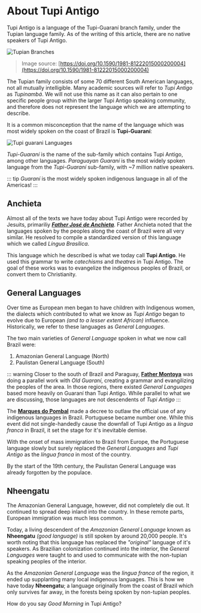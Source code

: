 # About Tupi Antigo

Tupi Antigo is a language of the Tupi-Guaraní branch family, under the Tupian language family. As of the writing of this article, there are no native speakers of Tupi Antigo.

![Tupian Branches](/nhe-enga/imgs/tupian_branches.jpeg)

> Image source: [https://doi.org/10.1590/1981-81222015000200004](https://doi.org/10.1590/1981-81222015000200004)

The Tupian family consists of some 70 different South American languages, not all mutually intelligible. Many academic sources will refer to _Tupi Antigo_ as _Tupinambá_. We will not use this name as it can also pertain to one specific people group within the larger Tupi Antigo speaking community, and therefore does not represent the language which we are attempting to describe.  

It is a common misconception that the name of the language which was most widely spoken on the coast of Brazil is **Tupi-Guaraní**:

![Tupi guarani Languages](/nhe-enga/imgs/linguas-tupi-guarani.jpeg)

_Tupi-Guaraní_ is the name of the sub-family which contains Tupi Antigo, among other languages. _Paraguayan Guaraní_ is the most widely spoken language from the _Tupi-Guaraní_ sub-family, with ~7 million native speakers.

::: tip
_Guaraní_ is the most widely spoken indigenous language in all of the Americas!
:::

## Anchieta

Almost all of the texts we have today about Tupi Antigo were recorded by Jesuits, primariliy [___Father José de Anchieta___](https://en.wikipedia.org/wiki/Joseph_of_Anchieta). Father Anchieta noted that the languages spoken by the peoples along the coast of Brazil were all very similar. He resolved to compile a standardized version of this language which we called _Língua Brasílica_. 

This language which he described is what we today call __Tupi Antigo__. He used this grammar to write _catechisms_ and _theatres_ in Tupi Antigo. The goal of these works was to evangelize the indigenous peoples of Brazil, or convert them to Christianity.

## General Languages

Over time as European men began to have children with Indigenous women, the dialects which contributed to what we know as _Tupi Antigo_ began to evolve due to European _(and to a lesser extent African)_ influence. Historically, we refer to these languages as _General Languages_. 

The two main varieties of _General Language_ spoken in what we now call Brazil were: 
1. Amazonian General Language (North)
1. Paulistan General Language (South)

::: warning
Closer to the south of Brazil and Paraguay, [__Father Montoya__](https://en.wikipedia.org/wiki/Antonio_Ruiz_de_Montoya) was doing a parallel work with _Old Guaraní_, creating a grammar and evangilizing the peoples of the area. In those regions, there existed _General Languages_ based more heavily on Guaraní than Tupi Antigo. While parallel to what we are discussing, those languages are not descendents of _Tupi Antigo_
:::

The [__Marques do Pombal__](https://en.wikipedia.org/wiki/Sebasti%C3%A3o_Jos%C3%A9_de_Carvalho_e_Melo,_1st_Marquis_of_Pombal) made a decree to outlaw the official use of any indigenous languages in Brazil. Portuguese became number one. While this event did not single-handedly cause the downfall of Tupi Antigo as a _língua franca_ in Brazil, it set the stage for it's inevitable demise.

With the onset of mass immigration to Brazil from Europe, the Portuguese language slowly but surely replaced the _General Languages_ and _Tupi Antigo_ as the _língua franca_ in most of the country. 

By the start of the 19th century, the Paulistan General Language was already forgotten by the populace. 

## Nheengatu

The Amazonian General Language, however, did not completely die out. It continued to spread deep inland into the country. In these remote parts, European immigration was much less common. 

Today, a living descendent of the _Amazonian General Language_ known as __Nheengatu__ _(good language)_ is still spoken by around 20,000 people. It's worth noting that this language has replaced the _"original"_ language of it's speakers. As Brazilian colonization continued into the interior, the _General Languages_ were taught to and used to communicate with the non-tupian speaking peoples of the interior. 

As the _Amazonian General Language_ was the _lingua franca_ of the region, it ended up supplanting many local indigenous languages. This is how we have today __Nheengatu__; a language originally from the coast of Brazil which only survives far away, in the forests being spoken by non-tupian peoples. 

<exercise answer="tîá nde ko'ema">How do you say _Good Morning_ in Tupi Antigo?</excercise>